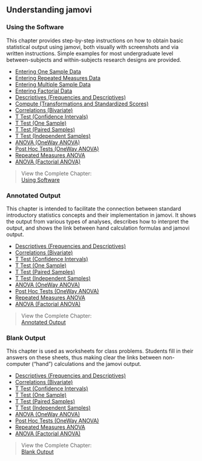 ## Understanding jamovi 

### Using the Software

This chapter provides step-by-step instructions on how to obtain basic statistical output using jamovi, both visually with screenshots and via written instructions. Simple examples for most undergraduate level between-subjects and within-subjects research designs are provided.

- [Entering One Sample Data](./using-software/onesampledata.md)  
- [Entering Repeated Measures Data](./using-software/repeateddata.md)
- [Entering Multiple Sample Data](./using-software/multiplesampledata.md)
- [Entering Factorial Data](./using-software/factorialdata.md)
- [Descriptives (Frequencies and Descriptives)](./using-software/descriptives.md)
- [Compute (Transformations and Standardized Scores)](./using-software/standardized.md)
- [Correlations (Bivariate)](./using-software/correlations.md)
- [T Test (Confidence Intervals)](./using-software/intervals.md)
- [T Test (One Sample)](./using-software/onesample.md)
- [T Test (Paired Samples)](./using-software/paired.md)
- [T Test (Independent Samples)](./using-software/independent.md)
- [ANOVA (OneWay ANOVA)](./using-software/oneway.md)
- [Post Hoc Tests (OneWay ANOVA)](./using-software/posthocs.md)
- [Repeated Measures ANOVA](./using-software/repeated.md)
- [ANOVA (Factorial ANOVA)](./using-software/factorial.md)

> View the Complete Chapter:  
> [Using Software](./using-software/complete.md)

### Annotated Output

This chapter is intended to facilitate the connection between standard introductory statistics concepts and their implementation in jamovi. It shows the output from various types of analyses, describes how to interpret the output, and shows the link between hand calculation formulas and jamovi output. 

- [Descriptives (Frequencies and Descriptives)](./annotated-output/descriptives.md)
- [Correlations (Bivariate)](./annotated-output/correlations.md)
- [T Test (Confidence Intervals)](./annotated-output/intervals.md)
- [T Test (One Sample)](./annotated-output/onesample.md)
- [T Test (Paired Samples)](./annotated-output/paired.md)
- [T Test (Independent Samples)](./annotated-output/independent.md)
- [ANOVA (OneWay ANOVA)](./annotated-output/oneway.md)
- [Post Hoc Tests (OneWay ANOVA)](./annotated-output/posthocs.md)
- [Repeated Measures ANOVA](./annotated-output/repeated.md)
- [ANOVA (Factorial ANOVA)](./annotated-output/factorial.md)

> View the Complete Chapter:  
> [Annotated Output](./annotated-output/complete.md)

### Blank Output

This chapter is used as worksheets for class problems. Students fill in their answers on these sheets, thus making clear the links between non-computer (“hand”) calculations and the jamovi output.

- [Descriptives (Frequencies and Descriptives)](./blank-output/descriptives.md)
- [Correlations (Bivariate)](./blank-output/correlations.md)
- [T Test (Confidence Intervals)](./blank-output/intervals.md)
- [T Test (One Sample)](./blank-output/onesample.md)
- [T Test (Paired Samples)](./blank-output/paired.md)
- [T Test (Independent Samples)](./blank-output/independent.md)
- [ANOVA (OneWay ANOVA)](./blank-output/oneway.md)
- [Post Hoc Tests (OneWay ANOVA)](./blank-output/posthocs.md)
- [Repeated Measures ANOVA](./blank-output/repeated.md)
- [ANOVA (Factorial ANOVA)](./blank-output/factorial.md)

> View the Complete Chapter:  
> [Blank Output](./blank-output/complete.md)
